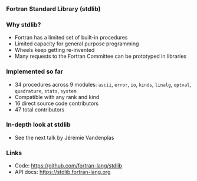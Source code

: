 <section>

### Fortran Standard Library (stdlib)
</section>


<section>

### Why stdlib?

* Fortran has a limited set of built-in procedures
* Limited capacity for general purpose programming
* Wheels keep getting re-invented
* Many requests to the Fortran Committee can be prototyped in libraries
</section>


<section>

### Implemented so far

* 34 procedures across 9 modules:
`ascii`, `error`, `io`, `kinds`, `linalg`, `optval`, `quadrature`, `stats`, `system`
* Compatible with any rank and kind
* 16 direct source code contributors
* 47 total contributors
</section>


<section>

### In-depth look at stdlib

* See the next talk by Jérémie Vandenplas
</section>


<section>

### Links

* Code: https://github.com/fortran-lang/stdlib
* API docs: https://stdlib.fortran-lang.org
</section>
